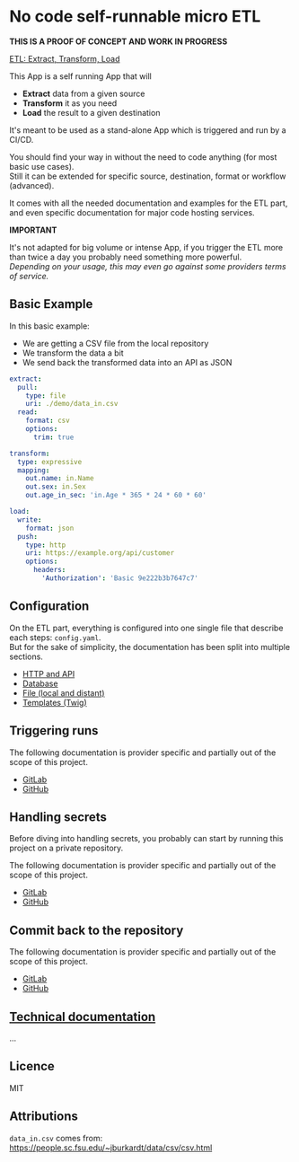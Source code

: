 # No code self-runnable micro ETL

**THIS IS A PROOF OF CONCEPT AND WORK IN PROGRESS**

[ETL: Extract, Transform, Load](https://en.wikipedia.org/wiki/Extract,_transform,_load)

This App is a self running App that will
- **Extract** data from a given source
- **Transform** it as you need
- **Load** the result to a given destination

It's meant to be used as a stand-alone App which is triggered and run by a CI/CD.

You should find your way in without the need to code anything (for most basic use cases).  
Still it can be extended for specific source, destination, format or workflow (advanced).

It comes with all the needed documentation and examples for the ETL part, 
and even specific documentation for major code hosting services.

**IMPORTANT**

It's not adapted for big volume or intense App,
if you trigger the ETL more than twice a day you probably need something more powerful.  
*Depending on your usage, this may even go against some providers terms of service.*

## Basic Example

In this basic example:
 - We are getting a CSV file from the local repository
 - We transform the data a bit
 - We send back the transformed data into an API as JSON

```yaml
extract:
  pull:
    type: file
    uri: ./demo/data_in.csv
  read:
    format: csv
    options:
      trim: true

transform:
  type: expressive
  mapping:
    out.name: in.Name
    out.sex: in.Sex
    out.age_in_sec: 'in.Age * 365 * 24 * 60 * 60'

load:
  write:
    format: json
  push:
    type: http
    uri: https://example.org/api/customer
    options:
      headers:
        'Authorization': 'Basic 9e222b3b7647c7'
```

## Configuration

On the ETL part, everything is configured into one single file that describe each steps: `config.yaml`.  
But for the sake of simplicity, the documentation has been split into multiple sections.

- [HTTP and API](documentation/http.md)
- [Database](documentation/database.md)
- [File (local and distant)](documentation/file.md)
- [Templates (Twig)](documentation/twig.md)

## Triggering runs

The following documentation is provider specific and partially out of the scope of this project.

- [GitLab](documentation/trigger_gitlab.md)
- [GitHub](documentation/trigger_github.md)

## Handling secrets

Before diving into handling secrets, you probably can start by running this project on a private repository.

The following documentation is provider specific and partially out of the scope of this project.

- [GitLab](documentation/secret_gitlab.md)
- [GitHub](documentation/secret_github.md)

## Commit back to the repository

The following documentation is provider specific and partially out of the scope of this project.

- [GitLab](documentation/commit_back_gitlab.md)
- [GitHub](documentation/commit_back_github.md)

## [Technical documentation](app/README.md)

...


## Licence

MIT

## Attributions

`data_in.csv` comes from: https://people.sc.fsu.edu/~jburkardt/data/csv/csv.html
